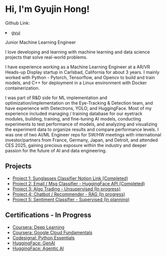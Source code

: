 
<head>
  <title>My ML Portfolio</title>
</head>

  <h1>Hi, I'm Gyujin Hong!</h1>
  <p>Github Link: <li><a href="https://www.github.com/gyuj">gyuj</a></li></p>
  <p>Junior Machine Learning Engineer</p>
  <p>I love developing and learning with machine learning and data science projects that solve real-world problems.
  <p>I have experience working as a Machine Learning Engineer at a AR/VR Heads-up Display startup in Carlsbad, California for about 3 years. I mainly worked with Python - Pytorch, Tensorflow, and Opencv to build and train models, and C++ for deployment in a Linux environment with Docker containerization.</p>
    
  <p>I was part of  R&D side for ML implementation and optimization/implementation on the Eye-Tracking & Detection team, and have experience with Detectrons, YOLO, and HuggingFace. Most of my experience included managing / training database for our eyetrack modules, building, training, and fine-tuning AI models, conducting experiments to test performance of models, and analyzing and visualizing the experiment data to organize results and compare performance levels. 
  I was one of two AI/ML Engineer reps for SW/HW meetings with international investor/partners from France, Germany, Japan, and Detroit, and attended CES 2025, gaining precious exposure within the industry and deeper passion for the future of AI and data engineering.</p>
  

  <h2>Projects</h2>
  <ul>
    <li><a href="https://www.notion.so/Sunglasses-Detection-Layer-1f3bcd635967804d83fcc54572e9a221">Project 1: Sunglasses Classifier Notion Link (Completed)</a></li>
    <li><a href="https://github.com/gyuj/gyuj.github.io/tree/2b356c4b5a867d71dbf83d73f9ce86bf65c5cf70/projects/msg-email-classifier">Project 2: Email / Msg Classifier - HuggingFace API (Completed)</a></li>
    <li><a href="https://github.com/gyuj/gyuj.github.io/tree/c2d0cc78d72f5d974cf56c5843a4158200740a41/projects/algo-trading">Project 3: Algo Trading - Unsupervised (In progress)</a></li>
    <li><a href="https://github.com/gyuj/gyuj.github.io/tree/2b356c4b5a867d71dbf83d73f9ce86bf65c5cf70/projects/rag_projects">Project 4: Chatbot / Recommender - RAG (In progress)</a></li>
    <li><a href="https://github.com/gyuj/project-2">Project 5: Sentiment Classifier - Supervised (In planning)</a></li>
  </ul>
  <h2>Certifications - In Progress</h2>
  <ul>
    <li><a href="link_to_cert_coursera_dl">Coursera: Deep Learning</a></li>
    <li><a href="link_to_cert_coursera_gcp">Coursera: Google Cloud Fundamentals</a></li>
    <li><a href="link_to_cert_codesignal_python">Codesignal: Python Essentials</a></li>
    <li><a href="hugging_face_genai">HuggingFace: GenAI</a></li>
    <li><a href="hugging_face_agenticai">HuggingFace: Agentic AI</a></li>
  </ul>

